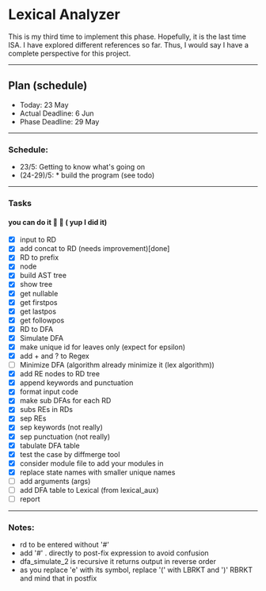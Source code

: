 


# Lexical Analyzer

This is my third time to implement this phase. Hopefully, it is the last time ISA.
I have explored different references so far. Thus, I would say I have a complete perspective for this project.

---

## Plan (schedule)
* Today: 23 May
* Actual Deadline: 6 Jun
* Phase Deadline: 29 May

---

### Schedule:
* 23/5:  Getting to know what's going on
* (24-29)/5: * build the program (see todo)

---

### Tasks

 ####  you can do it 💪 👐 ( yup I did it)
* [x] input to RD
* [x] add concat to RD (needs improvement)[done]
* [x] RD to prefix
* [x] node
* [x] build AST tree
* [x] show tree
* [x] get nullable
* [x] get firstpos
* [x] get lastpos
* [x] get followpos
* [x] RD to DFA
* [x] Simulate DFA
* [x] make unique id for leaves only (expect for epsilon)
* [x] add + and ? to Regex
* [ ] Minimize DFA (algorithm already minimize it (lex algorithm))
* [x] add RE nodes to RD tree
* [x] append keywords and punctuation
* [x] format input code
* [x] make sub DFAs for each RD
* [x] subs REs in RDs
* [x] sep REs
* [x] sep keywords    (not really)
* [x] sep punctuation (not really)
* [x] tabulate DFA table
* [x] test the case by diffmerge tool
* [x] consider module file to add your modules in
* [x] replace state names with smaller unique names
* [ ] add arguments (args)
* [ ] add DFA table to Lexical (from lexical_aux)
* [ ] report

---

### Notes:
* rd to be entered without '#'
* add '#' . directly to post-fix expression to avoid confusion
* dfa_simulate_2 is recursive it returns output in reverse order
* as you replace 'e' with its symbol, replace '(' with LBRKT and ')' RBRKT
and mind that in postfix
